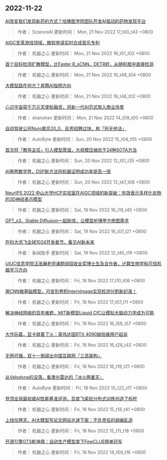 
## 2022-11-22

 [AI改变我们发现新药的方式？哈佛医学院团队开发AI驱动的药物发现平台](https://www.jiqizhixin.com/articles/2022-11-21-7)

> 作者： ScienceAI  更新时间： Mon, 21 Nov 2022 17_t00_t43 +0800

 [AIGC变革游戏领域，微软申请实时合成音乐专利](https://www.jiqizhixin.com/articles/2022-11-21-6)

> 作者： 机器之心  更新时间： Mon, 21 Nov 2022 16_t51_t02 +0800

 [首个目标检测扩散模型，比Faster R_sCNN、DETR好，从随机框中直接检测](https://www.jiqizhixin.com/articles/2022-11-21-5)

> 作者： 机器之心  更新时间： Mon, 21 Nov 2022 16_t48_t04 +0800

 [大模型路在何方？昇腾AI指明方向](https://www.jiqizhixin.com/articles/2022-11-21-4)

> 作者： 机器之心  更新时间： Mon, 21 Nov 2022 16_t46_t02 +0800

 [心识宇宙获千万元天使轮融资，将新一代AI范式带入商业场景](https://www.jiqizhixin.com/articles/2022-11-21)

> 作者： shanshan  更新时间： Mon, 21 Nov 2022 14_t09_t00 +0800

 [自动驾驶公司Nuro裁员20_0，反思招聘过快，称「别无他法」](https://www.jiqizhixin.com/articles/2022-11-20-3)

> 作者： AutoByte  更新时间： Sun, 20 Nov 2022 15_t04_t55 +0800

 [首次将「教导主任」引入模型蒸馏，大规模压缩优于24种SOTA方法](https://www.jiqizhixin.com/articles/2022-11-20-2)

> 作者： 机器之心  更新时间： Sun, 20 Nov 2022 12_t51_t35 +0800

 [AI再卷数学界，DSP新方法将机器证明成功率提高一倍](https://www.jiqizhixin.com/articles/2022-11-20)

> 作者： 机器之心  更新时间： Sun, 20 Nov 2022 12_t47_t08 +0800

 [NeurIPS 2022   中山大学HCP实验室在AIGC领域的新突破：有效表示多样化衣物的3D神经表示模型](https://www.jiqizhixin.com/articles/2022-11-19-3)

> 作者： 机器之心  更新时间： Sat, 19 Nov 2022 16_t19_t45 +0800

 [GPT_s3、Stable Diffusion一起助攻，让模型听懂甲方修图需求](https://www.jiqizhixin.com/articles/2022-11-19-2)

> 作者： 机器之心  更新时间： Sat, 19 Nov 2022 16_t07_t21 +0800

 [在科大讯飞全球1024开发者节，看见AI新未来](https://www.jiqizhixin.com/articles/2022-11-19)

> 作者： 新闻助手  更新时间： Sat, 19 Nov 2022 12_t45_t19 +0800

 [UIUC信息学院汪浩瀚老师课题组招收全奖博士生及合作者，计算生物学和可信机器学习方向](https://www.jiqizhixin.com/articles/2022-11-18-14)

> 作者： 机器之心  更新时间： Fri, 18 Nov 2022 17_t10_t06 +0800

 [用CNN做基础模型，可变形卷积InternImage实现检测分割新纪录！](https://www.jiqizhixin.com/articles/2022-11-18-13)

> 作者： 机器之心  更新时间： Fri, 18 Nov 2022 17_t07_t11 +0800

 [解决神经网络的百年难题，MIT新模型Liquid CfC让模拟大脑动力学成为可能](https://www.jiqizhixin.com/articles/2022-11-18-12)

> 作者： 机器之心  更新时间： Fri, 18 Nov 2022 16_t58_t57 +0800

 [大作玩着，显卡就着了火：英伟达因RTX 4090缺陷被用户起诉](https://www.jiqizhixin.com/articles/2022-11-18-11)

> 作者： 机器之心  更新时间： Fri, 18 Nov 2022 16_t26_t42 +0800

 [无例可循，双十一倒逼出中国互联网「三高架构」](https://www.jiqizhixin.com/articles/2022-11-18-10)

> 作者： 机器之心  更新时间： Fri, 18 Nov 2022 16_t19_t21 +0800

 [从Velodyne的没落，看激光雷达的「冰火两重天」](https://www.jiqizhixin.com/articles/2022-11-18-9)

> 作者： AutoByte  更新时间： Fri, 18 Nov 2022 15_t22_t17 +0800

 [登顶全球最权威AI性能基准评测，百度飞桨给分布式训练创造了标杆](https://www.jiqizhixin.com/articles/2022-11-18-8)

> 作者： 机器之心  更新时间： Fri, 18 Nov 2022 15_t18_t41 +0800

 [上线仅两天，AI大模型写论文网站光速下架：不负责任的胡编乱造](https://www.jiqizhixin.com/articles/2022-11-18-7)

> 作者： 机器之心  更新时间： Fri, 18 Nov 2022 15_t11_t18 +0800

 [开源引擎GTS乾坤鼎：自动生产模型拿下FewCLUE榜单冠军](https://www.jiqizhixin.com/articles/2022-11-18-6)

> 作者： 机器之心  更新时间： Fri, 18 Nov 2022 14_t59_t16 +0800
